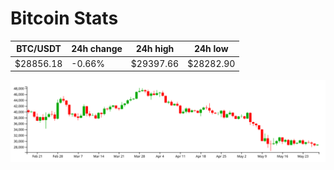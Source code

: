 # Bitcoin Stats

BTC/USDT|24h change|24h high|24h low|
|---|---|---|---|
|$28856.18|-0.66%|$29397.66|$28282.90|

<img src="./chart.svg">
